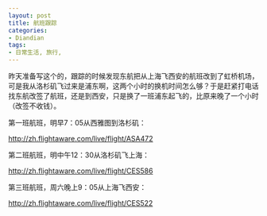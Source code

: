 ```yaml
---
layout: post
title: 航班跟踪
categories:
- Diandian
tags:
- 日常生活, 旅行, 
---
```

<p>昨天准备写这个的，跟踪的时候发现东航把从上海飞西安的航班改到了虹桥机场，可是我从洛杉矶飞过来是浦东啊，这两个小时的换机时间怎么够？于是赶紧打电话找东航改签了航班，还是到西安，只是换了一班浦东起飞的，比原来晚了一个小时（改签不收钱）。</p>
<p>第一班航班，明早7：05从西雅图到洛杉矶：</p>
<p><a href="http://zh.flightaware.com/live/flight/ASA472"></a><a href="http://zh.flightaware.com/live/flight/ASA472">http://zh.flightaware.com/live/flight/ASA472</a></p>
<p><a href="http://zh.flightaware.com/live/flight/ASA472"></a>第二班航班，明中午12：30从洛杉矶飞上海：</p>
<p><a href="http://zh.flightaware.com/live/flight/CES586"></a><a href="http://zh.flightaware.com/live/flight/CES586">http://zh.flightaware.com/live/flight/CES586</a></p>
<p>第三班航班，周六晚上9：05从上海飞西安：</p>
<p><a href="http://zh.flightaware.com/live/flight/CES522">http://zh.flightaware.com/live/flight/CES522</a><br /></p>